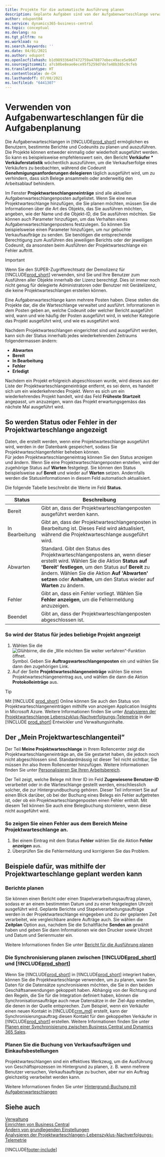 ```yaml
---
title: Projekte für die automatische Ausführung planen
description: Geplante Aufgaben sind von der Aufgabenwarteschlange verwaltet. Diese Projektausführungsberichte und Codeunits. Die Projekte können entweder einmalig oder wiederholt ausgeführt werden.
author: edupont04
ms.service: dynamics365-business-central
ms.topic: conceptual
ms.devlang: na
ms.tgt_pltfrm: na
ms.workload: na
ms.search.keywords: ''
ms.date: 04/01/2021
ms.author: edupont
ms.openlocfilehash: b1d9893364d7472759a478877ebec49ace5e9647
ms.sourcegitcommit: a7cb0be8eae6ece95f5259d7de7a48b385c9cfeb
ms.translationtype: HT
ms.contentlocale: de-CH
ms.lasthandoff: 07/08/2021
ms.locfileid: "6441307"
---
```

# <a name="use-job-queues-to-schedule-tasks"></a>Verwenden von Aufgabenwarteschlangen für die Aufgabenplanung

Die Aufgabenwarteschlangen in [!INCLUDE[prod_short](includes/prod_short.md)] ermöglichen es Benutzern, bestimmte Berichte und Codeunits zu planen und auszuführen. Die Projekte können entweder einmalig oder wiederholt ausgeführt werden. So kann es beispielsweise empfehlenswert sein, den Bericht **Verkäufer * Verkäuferstatistik** wöchentlich auszuführen, um die Verkaufserfolge eines Verkäufers zu beobachten, während die Codeunit **Genehmigungsanforderungen delegieren** täglich ausgeführt wird, um zu verhindern, dass sich Belege ansammeln oder anderweitig den Arbeitsablauf behindern.

Im Fenster **Projektwarteschlangeneinträge** sind alle aktuellen Aufgabenwarteschlangenposten aufgelistet. Wenn Sie eine neue Projektwarteschlange hinzufügen, die Sie planen möchten, müssen Sie die Informationen über die Art des Objekts, das Sie ausführen möchten, angeben, wie der Name und die Objekt-ID, die Sie ausführen möchten. Sie können auch Parameter hinzufügen, um das Verhalten eines Aufgabenwarteschlangenpostens festzulegen. So können Sie beispielsweise einen Parameter hinzufügen, um nur gebuchte Verkaufsaufträge zu senden. Sie benötigen die entsprechende Berechtigung zum Ausführen des jeweiligen Berichts oder der jeweiligen Codeunit, da ansonsten beim Ausführen der Projektwarteschlange ein Fehler auftritt.  
> [!IMPORTANT]  
> Wenn Sie den SUPER-Zugriffsrechtsatz der Demolizenz für [!INCLUDE[prod_short](includes/prod_short.md)] verwenden, sind Sie und Ihre Benutzer zum Ausführen aller Objekte innerhalb der Lizenz berechtigt. Dies ist immer noch nicht genug für delegierte Administratoren oder Benutzer mit Gerätelizenz, die keine Projektwarteschlangen erstellen können.

Eine Aufgabenwarteschlange kann mehrere Posten haben. Diese stellen die Projekte dar, die die Warteschlange verwaltet und ausführt. Informationen in dem Posten geben an, welche Codeunit oder welcher Bericht ausgeführt wird, wann und wie häufig der Posten ausgeführt wird, in welcher Kategorie das Projekt ausgeführt wird, und wie es ausgeführt wird.  

Nachdem Projektwarteschlangen eingerichtet sind und ausgeführt werden, kann sich der Status innerhalb jedes wiederkehrenden Zeitraums folgendermassen ändern:

* **Abwarten**  
* **Bereit**  
* **In Bearbeitung**  
* **Fehler**  
* **Erledigt**  

Nachdem ein Projekt erfolgreich abgeschlossen wurde, wird dieses aus der Liste der Projektwarteschlangeneinträge entfernt, es sei denn, es handelt sich um ein wiederkehrendes Projekt. Wenn es sich um ein wiederkehrendes Projekt handelt, wird das Feld **Früheste Startzeit** angepasst, um anzuzeigen, wann das Projekt erwartungsgemäss das nächste Mal ausgeführt wird.  

## <a name="to-view-status-or-errors-in-the-job-queue"></a>So werden Status oder Fehler in der Projektwarteschlange angezeigt

Daten, die erstellt werden, wenn eine Projektwarteschlange ausgeführt wird, werden in der Datenbank gespeichert, sodass Sie Projektwarteschlangenfehler beheben können.  
Für jeden Projektwarteschlangeneintrag können Sie den Status anzeigen und ändern. Wenn Sie eine Projektwarteschlangenposten erstellen, wird der zugehörige Status auf **Warten** festgelegt. Sie können den Status beispielsweise auf **Bereit** und wieder auf **Warten** setzen. Andernfalls werden die Statusinformationen in diesem Feld automatisch aktualisiert.

Die folgende Tabelle beschreibt die Werte im Feld **Status**.

| Status | Beschreibung |
|--|--|
| Bereit | Gibt an, dass der Projektwarteschlangenposten ausgeführt werden kann. |
| In Bearbeitung | Gibt an, dass der Projektwarteschlangenposten in Bearbeitung ist. Dieses Feld wird aktualisiert, während die Projektwarteschlange ausgeführt wird. |
| Abwarten | Standard. Gibt den Status des Projektwarteschlangenpostens an, wenn dieser erstellt wird. Wählen Sie die Aktion **Status auf 'Bereit' festlegen**, um den Status auf **Bereit** zu ändern. Wählen Sie die Aktion **Auf 'Abwarten' setzen** oder **Anhalten**, um den Status wieder auf **Warten** zu ändern. |
| Fehler | Gibt an, dass ein Fehler vorliegt. Wählen Sie **Fehler anzeigen**, um die Fehlermeldung anzuzeigen. |
| Beendet | Gibt an, dass der Projektwarteschlangenposten abgeschlossen ist. |

### <a name="to-view-status-for-any-job"></a>So wird der Status für jedes beliebige Projekt angezeigt
1. Wählen Sie die ![Glühbirne, die die „Wie möchten Sie weiter verfahren“-Funktion öffnet.](media/ui-search/search_small.png "Tell me-Funktion") Symbol. Geben Sie **Auftragswarteschlangenposten** ein und wählen Sie dann den zugehörigen Link.
2. Auf der Seite **Projektwarteschlangeneinträge** wählen Sie einen Projektwarteschlangeneintrag aus, und wählen die dann die Aktion **Protokolleinträge** aus.  

> [!TIP]
> Mit [!INCLUDE [prod_short](includes/prod_short.md)] Online können Sie auch den Status von Projektwarteschlangeneinträgen mithilfe von anzeigen Application Insights in Microsoft Azure. Weitere Informationen finden Sie unter [Analysieren der Projektwarteschlange Lebenszyklus-Nachverfolgungs-Telemetrie](/dynamics365/business-central/dev-itpro/administration/telemetry-job-queue-lifecycle-trace) in der [!INCLUDE [prod_short](includes/prod_short.md)] Entwickler und Verwaltungsinhalte.

## <a name="the-my-job-queue-part"></a>Der „Mein Projektwarteschlangenteil”
Der Teil **Meine Projektwarteschlange** in Ihrem Rollencenter zeigt die Projektwarteschlangeneinträge an, die Sie gestartet haben, die jedoch noch nicht abgeschlossen sind. Standardmässig ist dieser Teil nicht sichtbar, Sie müssen ihn also Ihrem Rollencenter hinzufügen. Weitere Informationen finden Sie unter [Personalisieren Sie Ihren Arbeitsbereich](ui-personalization-user.md).  

Der Teil zeigt, welche Belege mit Ihrer ID im Feld **Zugewiesene Benutzer-ID** verarbeitet oder in die Warteschlange gestellt werden, einschliesslich solcher, die zur Hintergrundbuchung gehören. Dieser Teil informiert Sie auf einen Blick darüber, ob bei der Buchung eines Belegs ein Fehler aufgetreten ist, oder ob ein Projektwarteschlangenposten einen Fehler enthält. Mit diesem Teil können Sie auch eine Belegbuchung stornieren, wenn diese nicht ausgeführt wird.

### <a name="to-view-an-error-from-the-my-job-queue-part"></a>So zeigen Sie einen Fehler aus dem Bereich Meine Projektwarteschlange an.
1. Bei einem Eintrag mit dem Status **Fehler** wählen Sie die Aktion **Fehler anzeigen** aus.
2. Überprüfen Sie die Fehlermeldung und korrigieren Sie das Problem.


## <a name="examples-of-what-can-be-scheduled-using-job-queue"></a>Beispiele dafür, was mithilfe der Projektwarteschlange geplant werden kann

### <a name="schedule-reports"></a>Berichte planen

Sie können einen Bericht oder einen Stapelverarbeitungsauftrag planen, sodass er an einem bestimmten Datum und zu einer festgelegten Uhrzeit ausgeführt wird. Geplante Berichte und Stapelverarbeitungsaufträge werden in der Projektwarteschlange eingegeben und zu der geplanten Zeit verarbeitet, wie vergleichbare andere Aufträge auch. Sie wählen die **Zeitplan** Option aus, nachdem Sie die Schaltfläche **Senden an** gewählt haben und geben Sie dann Informationen wie den Drucker sowie Uhrzeit und Datum und Serienmuster ein.  

Weitere Informationen finden Sie unter [Bericht für die Ausführung planen](ui-work-report.md#ScheduleReport)

### <a name="schedule-synchronization-between-prod_short-and-prod_short"></a>Die Synchronisierung planen zwischen [!INCLUDE[prod_short](includes/prod_short.md)] und [!INCLUDE[prod_short](includes/cds_long_md.md)]

Wenn Sie [!INCLUDE[prod_short](includes/prod_short.md)] in [!INCLUDE[prod_short](includes/cds_long_md.md)] integriert haben, können Sie die Projektwarteschlange verwenden, um zu planen, wann Sie Daten für die Datensätze synchronisieren möchten, die Sie in den beiden Geschäftsanwendungen gekoppelt haben. Abhängig von der Richtung und den Regeln, die Sie für die Integration definiert haben, können die Synchronisationsaufträge auch neue Datensätze in der Ziel-App erstellen, die denen in der Quelle entsprechen. Zum Beispiel, wenn ein Verkäufer einen neuen Kontakt in [!INCLUDE[crm_md](includes/crm_md.md)] erstellt, kann der Synchronisierungsauftrag diesen Kontakt für den gekoppelten Verkäufer in [!INCLUDE[prod_short](includes/prod_short.md)] erstellen. Weitere Informationen finden Sie unter [Planen einer Synchronisierung zwischen Business Central und Dynamics 365 Sales](admin-scheduled-synchronization-using-the-synchronization-job-queue-entries.md).

### <a name="schedule-the-posting-of-sales-and-purchase-orders"></a>Planen Sie die Buchung von Verkaufsaufträgen und Einkaufsbestellungen

Projektwarteschlangen sind ein effektives Werkzeug, um die Ausführung von Geschäftsprozessen im Hintergrund zu planen, z. B. wenn mehrere Benutzer versuchen, Verkaufsaufträge zu buchen, aber nur ein Auftrag gleichzeitig verarbeitet werden kann.  

Weitere Informationen finden Sie unter [Hintergrund-Buchung mit Aufgabenwarteschlangen](ui-batch-posting.md#to-set-up-background-posting-with-job-queues)

## <a name="see-also"></a>Siehe auch

[Verwaltung](admin-setup-and-administration.md)  
[Einrichten von Business Central](setup.md)  
[Ändern von grundlegenden Einstellungen](ui-change-basic-settings.md)  
[Analysieren der Projektwarteschlangen-Lebenszyklus-Nachverfolgungs-Telemetrie](/dynamics365/business-central/dev-itpro/administration/telemetry-job-queue-lifecycle-trace)  


[!INCLUDE[footer-include](includes/footer-banner.md)]
